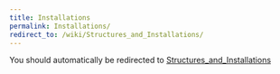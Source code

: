 ```yaml
---
title: Installations
permalink: Installations/
redirect_to: /wiki/Structures_and_Installations/
---
```


You should automatically be redirected to [Structures_and_Installations](/keeperrl_wiki/Structures_and_Installations/)
